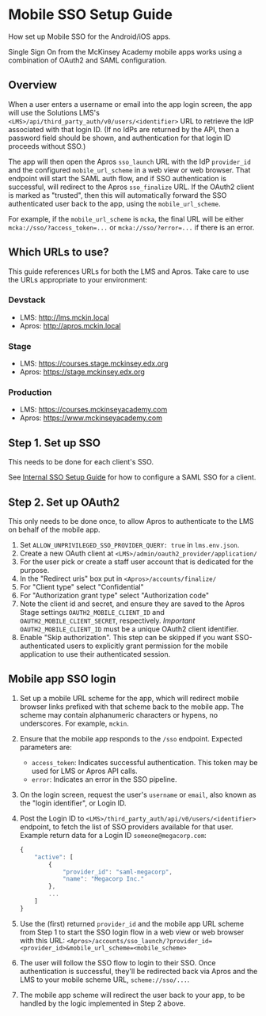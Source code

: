 Mobile SSO Setup Guide
=========================

How set up Mobile SSO for the Android/iOS apps.

Single Sign On from the McKinsey Academy mobile apps works using a combination of OAuth2 and SAML configuration.

Overview
--------

When a user enters a username or email into the app login screen, the app will use the Solutions
LMS's `<LMS>/api/third_party_auth/v0/users/<identifier>` URL to retrieve the IdP associated with that
login ID.  (If no IdPs are returned by the API, then a password field should be shown, and
authentication for that login ID proceeds without SSO.)

The app will then open the Apros `sso_launch` URL with the IdP `provider_id` and the configured
`mobile_url_scheme` in a web view or web browser.  That endpoint will start the SAML auth flow, and
if SSO authentication is successful, will redirect to the Apros `sso_finalize` URL.  If the OAuth2
client is marked as "trusted", then this will automatically forward the SSO authenticated user back
to the app, using the `mobile_url_scheme`.

For example, if the `mobile_url_scheme` is `mcka`, the final URL will be either
`mcka://sso/?access_token=...` or `mcka://sso/?error=...` if there is an error.

Which URLs to use?
------------------

This guide references URLs for both the LMS and Apros.  Take care to use the URLs appropriate to your environment:

### Devstack

* LMS: http://lms.mckin.local
* Apros: http://apros.mckin.local

### Stage

* LMS: https://courses.stage.mckinsey.edx.org
* Apros: https://stage.mckinsey.edx.org

### Production

* LMS: https://courses.mckinseyacademy.com
* Apros: https://www.mckinseyacademy.com

Step 1. Set up SSO
------------------

This needs to be done for each client's SSO.

See [Internal SSO Setup Guide](SSO_Internal_Setup.md) for how to configure a SAML SSO for a client.

Step 2. Set up OAuth2
---------------------

This only needs to be done once, to allow Apros to authenticate to the LMS on behalf of the mobile app.

1.  Set `ALLOW_UNPRIVILEGED_SSO_PROVIDER_QUERY: true` in `lms.env.json`.
1.  Create a new OAuth client at `<LMS>/admin/oauth2_provider/application/`
1.  For the user pick or create a staff user account that is dedicated for the purpose.
1.  In the "Redirect uris" box put in `<Apros>/accounts/finalize/`
1.  For "Client type" select "Confidential"
1.  For "Authorization grant type" select "Authorization code"
1.  Note the client id and secret, and ensure they are saved to the Apros Stage settings
    `OAUTH2_MOBILE_CLIENT_ID` and `OAUTH2_MOBILE_CLIENT_SECRET`, respectively.
    *Important* `OAUTH2_MOBILE_CLIENT_ID` must be a unique OAuth2 client identifier.
1.  Enable "Skip authorization". This step can be skipped if you want SSO-authenticated users to
    explicitly grant permission for the mobile application to use their authenticated session.

Mobile app SSO login
--------------------

1.  Set up a mobile URL scheme for the app, which will redirect mobile browser links prefixed with
    that scheme back to the mobile app.  The scheme may contain alphanumeric characters or hypens,
    no underscores.  For example, `mckin`.
1.  Ensure that the mobile app responds to the `/sso` endpoint.  Expected parameters are:
    *   `access_token`: Indicates successful authentication.  This token may be used for LMS or
        Apros API calls.
    *   `error`: Indicates an error in the SSO pipeline.
1.  On the login screen, request the user's `username` or `email`, also known as the "login
    identifier", or Login ID.
1.  Post the Login ID to `<LMS>/third_party_auth/api/v0/users/<identifier>` endpoint, to fetch the
    list of SSO providers available for that user.  Example return data for a Login ID
    `someone@megacorp.com`:

    ```javascript
    {
        "active": [
            {
                "provider_id": "saml-megacorp",
                "name": "Megacorp Inc."
            },
            ...
        ]
    }
    ```
1.  Use the (first) returned `provider_id` and the mobile app URL scheme from Step 1 to start the
    SSO login flow in a web view or web browser with this URL:
    `<Apros>/accounts/sso_launch/?provider_id=<provider_id>&mobile_url_scheme=<mobile_scheme>`
1.  The user will follow the SSO flow to login to their SSO.  Once authentication is successful,
    they'll be redirected back via Apros and the LMS to your mobile scheme URL, `scheme://sso/...`.
1.  The mobile app scheme will redirect the user back to your app, to be handled by the logic
    implemented in Step 2 above.
